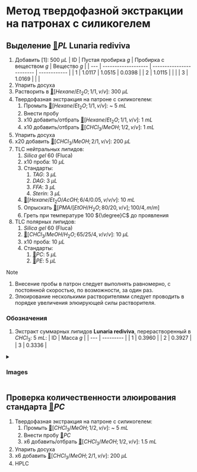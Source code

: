 # Метод твердофазной экстракции на патронах с силикогелем

## Выделение [🔗][pl]$PL$ **Lunaria rediviva**

1. Добавить [1]: 500 ${\mu}L$
    | ID  | Пустая пробирка $g$ | Пробирка с веществом $g$ | Вещество $g$ |
    | --- | ------------------- | ------------------------ | ------------ |
    | 1   | 1.0117              | 1.0515                   | 0.0398       |
    | 2   | 1.0115              |                          |              |
    | 3   | 1.0169              |                          |              |
2. Упарить досуха
3. Растворить в [🔗][hexaneet_2o]$[Hexane/Et_2O; 1/1, v/v]$: 300 ${\mu}L$
4. Твердофазная экстракция на патроне с силикогелем:
   1. Промыть [🔗][hexaneet_2o]$[Hexane/Et_2O; 1/1, v/v]$: ~ 5 $mL$
   2. Внести пробу
   3. x10 добавить/отбрать [🔗][hexaneet_2o]$[Hexane/Et_2O; 1/1, v/v]$: 1 $mL$
   4. x10 добавить/отбрать [🔗][chcl_3meoh]$[CHCl_3/MeOH; 1/2, v/v]$: 1 $mL$
5. Упарить досуха
6. x20 добавить [🔗][chcl_3meoh]$[CHCl_3/MeOH; 2/1, v/v]$: 200 ${\mu}L$
7. TLC нейтральных липидов:
   1. $Silica\ gel\ 60$ (Fluca)
   2. x10 проба: 10 ${\mu}L$
   3. Стандарты:
      1. $TAG$: 3 ${\mu}L$
      2. $DAG$: 3 ${\mu}L$
      3. $FFA$: 3 ${\mu}L$
      4. $Sterin$: 3 ${\mu}L$
   4. [🔗][hexaneet_2oacoh]$[Hexane/Et_2O/AcOH; 6/4/0.05, v/v/v]$: 10 $mL$
   5. Опрыскать [🔗][pmaetohh_2o]$[PMA/[EtOH/H_2O; 80/20, v/v]; 100/4,m/m]$
   6. Греть при температуре 100 ${\degree}C$ до проявления
8. TLC полярных липидов:
   1. $Silica\ gel\ 60$ (Fluca)
   2. [🔗][chcl_3meohh_2o]$[CHCl_3/MeOH/H_2O; 65/25/4, v/v/v]$: 10 ${\mu}L$
   3. x10 проба: 10 ${\mu}L$
   4. Стандарты:
      1. [🔗][pc]$PC$: 5 ${\mu}L$
      2. [🔗][pe]$PE$: 5 ${\mu}L$

> [!NOTE]
> 1. Внесение пробы в патрон следует выполнять равномерно, с постоянной скоростью, по возможности, за один раз.
> 2. Элюирование несколькими растворителями следует проводить в порядке увеличения элюирующей силы растворителя.

### Обозначения

1. Экстракт суммарных липидов **Lunaria rediviva**, перерастворенный в $CHCl_3$: 5 $mL$:
   | ID  | Масса $g$ |
   | --- | --------- |
   | 1   | 0.3960    |
   | 2   | 0.3927    |
   | 3   | 0.3336    |

<details><summary>

### Images

</summary>
<img src="images/20240320_151036.jpg" width="256"/> <img src="images/20240320_161231.jpg" width="256"/>
<img src="images/4c3a37a3-ed47-40ca-bdf7-71e1f46b43f7.jpeg" alt="TLC"/>
</details>

## Проверка количественности элюирования стандарта [🔗][pc]$PC$

1. Твердофазная экстракция на патроне с силикогелем:
   1. Промыть [🔗][chcl_3meoh]$[CHCl_3/MeOH; 1/2, v/v]$: ~ 5 $mL$
   2. Внести пробу [🔗][pc]$PC$
   3. x6 добавить/отбрать [🔗][chcl_3meoh]$[CHCl_3/MeOH; 1/2, v/v]$: 1.5 $mL$
2. Упарить досуха
3. x6 добавить [🔗][chcl_3meoh]$[CHCl_3/MeOH; 2/1, v/v]$: 200 ${\mu}L$
4. HPLC

[chcl_3meoh]: ../substances/mixtures.md#chcl_3meoh
[chcl_3meohh_2o]: ../substances/mixtures.md#chcl_3meohh_2o
[hexaneet_2o]: ../substances/mixtures.md#hexaneet_2o
[hexaneet_2oacoh]: ../substances/mixtures.md#hexaneet_2oacoh
[pc]: ../substances/individuals.md#pc
[pe]: ../substances/individuals.md#pe
[pl]: ../substances/individuals.md#pl
[pmaetohh_2o]: ../substances/mixtures.md#pmaetohh_2o
